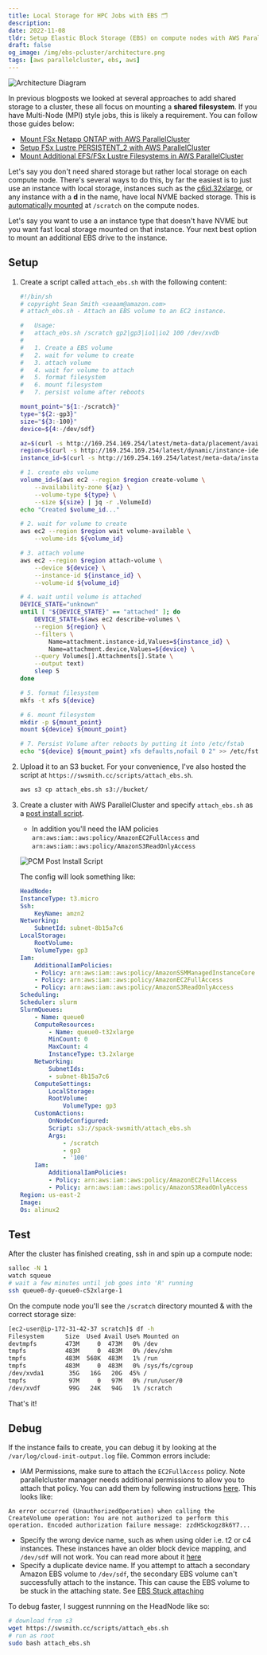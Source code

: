 ```yaml
---
title: Local Storage for HPC Jobs with EBS 🗂
description: 
date: 2022-11-08
tldr: Setup Elastic Block Storage (EBS) on compute nodes with AWS ParallelCluster
draft: false
og_image: /img/ebs-pcluster/architecture.png
tags: [aws parallelcluster, ebs, aws]
---
```


![Architecture Diagram](/img/ebs-pcluster/architecture.png)

In previous blogposts we looked at several approaches to add shared storage to a cluster, these all focus on mounting a **shared filesystem**. If you have Multi-Node (MPI) style jobs, this is likely a requirement. You can follow those guides below:

* [Mount FSx Netapp ONTAP with AWS ParallelCluster](/posts/fsxn-pcluster.html)
* [Setup FSx Lustre PERSISTENT_2 with AWS ParallelCluster](/posts/fsx-persistent-2-pcluster.html)
* [Mount Additional EFS/FSx Lustre Filesystems in AWS ParallelCluster](/posts/aws-parallelcluster-multi-fs.html)

Let's say you don't need shared storage but rather local storage on each compute node. There's several ways to do this, by far the easiest is to just use an instance with local storage, instances such as the [c6id.32xlarge](https://aws.amazon.com/ec2/instance-types/c6i/), or any instance with a **d** in the name, have local NVME backed storage. This is [automatically mounted](https://docs.aws.amazon.com/parallelcluster/latest/ug/Scheduling-v3.html#yaml-Scheduling-SlurmQueues-ComputeSettings-LocalStorage-EphemeralVolume) at `/scratch` on the compute nodes.

Let's say you want to use a an instance type that doesn't have NVME but you want fast local storage mounted on that instance. Your next best option to mount an additional EBS drive to the instance.

## Setup

1. Create a script called `attach_ebs.sh`  with the following content:

    ```bash
    #!/bin/sh
    # copyright Sean Smith <seaam@amazon.com>
    # attach_ebs.sh - Attach an EBS volume to an EC2 instance.

    #   Usage:
    #   attach_ebs.sh /scratch gp2|gp3|io1|io2 100 /dev/xvdb
    #
    #   1. Create a EBS volume
    #   2. wait for volume to create
    #   3. attach volume
    #   4. wait for volume to attach
    #   5. format filesystem
    #   6. mount filesystem
    #   7. persist volume after reboots

    mount_point="${1:-/scratch}"
    type="${2:-gp3}"
    size="${3:-100}"
    device=${4:-/dev/sdf}

    az=$(curl -s http://169.254.169.254/latest/meta-data/placement/availability-zone)
    region=$(curl -s http://169.254.169.254/latest/dynamic/instance-identity/document | jq -r .region)
    instance_id=$(curl -s http://169.254.169.254/latest/meta-data/instance-id)

    # 1. create ebs volume
    volume_id=$(aws ec2 --region $region create-volume \
        --availability-zone ${az} \
        --volume-type ${type} \
        --size ${size} | jq -r .VolumeId)
    echo "Created $volume_id..."

    # 2. wait for volume to create
    aws ec2 --region $region wait volume-available \
        --volume-ids ${volume_id}

    # 3. attach volume
    aws ec2 --region $region attach-volume \
        --device ${device} \
        --instance-id ${instance_id} \
        --volume-id ${volume_id}

    # 4. wait until volume is attached
    DEVICE_STATE="unknown"
    until [ "${DEVICE_STATE}" == "attached" ]; do
        DEVICE_STATE=$(aws ec2 describe-volumes \
        --region ${region} \
        --filters \
            Name=attachment.instance-id,Values=${instance_id} \
            Name=attachment.device,Values=${device} \
        --query Volumes[].Attachments[].State \
        --output text)
        sleep 5
    done

    # 5. format filesystem
    mkfs -t xfs ${device}

    # 6. mount filesystem
    mkdir -p ${mount_point}
    mount ${device} ${mount_point}

    # 7. Persist Volume after reboots by putting it into /etc/fstab
    echo "${device} ${mount_point} xfs defaults,nofail 0 2" >> /etc/fstab
    ```

2. Upload it to an S3 bucket. For your convenience, I've also hosted the script at `https://swsmith.cc/scripts/attach_ebs.sh`.

    ```bash
    aws s3 cp attach_ebs.sh s3://bucket/
    ```

3. Create a cluster with AWS ParallelCluster and specify `attach_ebs.sh` as a [post install script](https://docs.aws.amazon.com/parallelcluster/latest/ug/custom-bootstrap-actions-v3.html).

    * In addition you'll need the IAM policies `arn:aws:iam::aws:policy/AmazonEC2FullAccess` and `arn:aws:iam::aws:policy/AmazonS3ReadOnlyAccess`

    ![PCM Post Install Script](/img/ebs-pcluster/post-install.png)

    The config will look something like:

    ```yaml
    HeadNode:
    InstanceType: t3.micro
    Ssh:
        KeyName: amzn2
    Networking:
        SubnetId: subnet-8b15a7c6
    LocalStorage:
        RootVolume:
        VolumeType: gp3
    Iam:
        AdditionalIamPolicies:
        - Policy: arn:aws:iam::aws:policy/AmazonSSMManagedInstanceCore
        - Policy: arn:aws:iam::aws:policy/AmazonEC2FullAccess
        - Policy: arn:aws:iam::aws:policy/AmazonS3ReadOnlyAccess
    Scheduling:
    Scheduler: slurm
    SlurmQueues:
        - Name: queue0
        ComputeResources:
            - Name: queue0-t32xlarge
            MinCount: 0
            MaxCount: 4
            InstanceType: t3.2xlarge
        Networking:
            SubnetIds:
            - subnet-8b15a7c6
        ComputeSettings:
            LocalStorage:
            RootVolume:
                VolumeType: gp3
        CustomActions:
            OnNodeConfigured:
            Script: s3://spack-swsmith/attach_ebs.sh
            Args:
                - /scratch
                - gp3
                - '100'
        Iam:
            AdditionalIamPolicies:
            - Policy: arn:aws:iam::aws:policy/AmazonEC2FullAccess
            - Policy: arn:aws:iam::aws:policy/AmazonS3ReadOnlyAccess
    Region: us-east-2
    Image:
    Os: alinux2
    ```

## Test

After the cluster has finished creating, ssh in and spin up a compute node:

```bash
salloc -N 1 
watch squeue
# wait a few minutes until job goes into 'R' running
ssh queue0-dy-queue0-c52xlarge-1
```

On the compute node you'll see the `/scratch` directory mounted & with the correct storage size:

```bash
[ec2-user@ip-172-31-42-37 scratch]$ df -h
Filesystem      Size  Used Avail Use% Mounted on
devtmpfs        473M     0  473M   0% /dev
tmpfs           483M     0  483M   0% /dev/shm
tmpfs           483M  568K  483M   1% /run
tmpfs           483M     0  483M   0% /sys/fs/cgroup
/dev/xvda1       35G   16G   20G  45% /
tmpfs            97M     0   97M   0% /run/user/0
/dev/xvdf        99G   24K   94G   1% /scratch
```

That's it!

## Debug

If the instance fails to create, you can debug it by looking at the `/var/log/cloud-init-output.log` file. Common errors include:

* IAM Permissions, make sure to attach the `EC2FullAccess` policy. Note parallelcluster manager needs additional permissions to allow you to attach that policy. You can add them by following instructions [here](https://pcluster.cloud/02-tutorials/02-slurm-accounting.html#step-3---add-permissions-to-your-lambda). This looks like:
```
An error occurred (UnauthorizedOperation) when calling the CreateVolume operation: You are not authorized to perform this operation. Encoded authorization failure message: zzdHSckogz8k6Y7...
```
* Specify the wrong device name, such as when using older i.e. t2 or c4 instances. These instances have an older block device mapping, and `/dev/sdf` will not work. You can read more about it [here](https://docs.aws.amazon.com/AWSEC2/latest/UserGuide/device_naming.html)
* Specify a duplicate device name. If you attempt to attach a secondary Amazon EBS volume to `/dev/sdf`, the secondary EBS volume can't successfully attach to the instance. This can cause the EBS volume to be stuck in the attaching state. See [EBS Stuck attaching](https://aws.amazon.com/premiumsupport/knowledge-center/ebs-stuck-attaching/)

To debug faster, I suggest runnning on the HeadNode like so:

```bash
# download from s3
wget https://swsmith.cc/scripts/attach_ebs.sh
# run as root
sudo bash attach_ebs.sh
```
